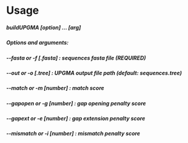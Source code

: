 # Usage
##### buildUPGMA [option] ... [arg]
#####   Options and arguments:
#####   --fasta    or -f  [<filename>.fasta]  : sequences fasta file (REQUIRED)
#####   --out      or -o  [<filename>.tree]   : UPGMA output file path (default: sequences.tree)
#####   --match    or -m  [number]            : match score
#####   --gapopen  or -g  [number]            : gap opening penalty score
#####   --gapext   or -e  [number]            : gap extension penalty score
#####   --mismatch or -i  [number]            : mismatch penalty score
